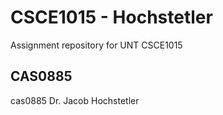 # CSCE1015 - Hochstetler
Assignment repository for UNT CSCE1015
## CAS0885
cas0885
Dr. Jacob Hochstetler
